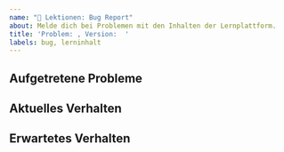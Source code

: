 ```yaml
---
name: "🐛 Lektionen: Bug Report"
about: Melde dich bei Problemen mit den Inhalten der Lernplattform.
title: 'Problem: , Version:  '
labels: bug, lerninhalt
---
```

<!--
  Bitte beschreibe möglichst genau was deine Probleme sind.
-->

## Aufgetretene Probleme


## Aktuelles Verhalten


## Erwartetes Verhalten
